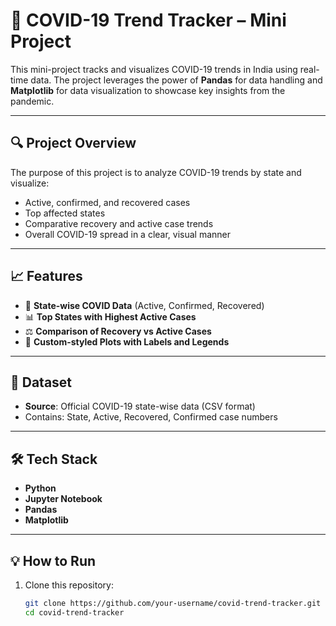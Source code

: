 # 🦠 COVID-19 Trend Tracker – Mini Project

This mini-project tracks and visualizes COVID-19 trends in India using real-time data. 
The project leverages the power of **Pandas** for data handling and **Matplotlib** for data visualization to showcase key insights from the pandemic.

---

## 🔍 Project Overview

The purpose of this project is to analyze COVID-19 trends by state and visualize:
- Active, confirmed, and recovered cases
- Top affected states
- Comparative recovery and active case trends
- Overall COVID-19 spread in a clear, visual manner

---

## 📈 Features

- 📍 **State-wise COVID Data** (Active, Confirmed, Recovered)
- 📊 **Top States with Highest Active Cases**
- ⚖️ **Comparison of Recovery vs Active Cases**
- 🎨 **Custom-styled Plots with Labels and Legends**

---

## 📂 Dataset

- **Source**: Official COVID-19 state-wise data (CSV format)
- Contains: State, Active, Recovered, Confirmed case numbers

---

## 🛠️ Tech Stack

- **Python**
- **Jupyter Notebook**
- **Pandas**
- **Matplotlib**

---

## 💡 How to Run

1. Clone this repository:
   ```bash
   git clone https://github.com/your-username/covid-trend-tracker.git
   cd covid-trend-tracker
